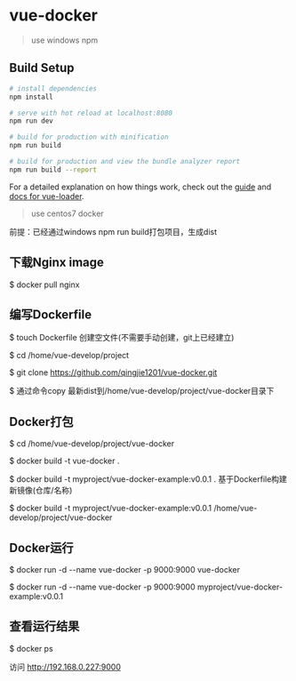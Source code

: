 # vue-docker

> use windows npm

## Build Setup

``` bash
# install dependencies
npm install

# serve with hot reload at localhost:8080
npm run dev

# build for production with minification
npm run build

# build for production and view the bundle analyzer report
npm run build --report
```

For a detailed explanation on how things work, check out the [guide](http://vuejs-templates.github.io/webpack/) and [docs for vue-loader](http://vuejs.github.io/vue-loader).

> use centos7 docker

前提：已经通过windows npm run build打包项目，生成dist

## 下载Nginx image

$ docker pull nginx

## 编写Dockerfile

$ touch Dockerfile  创建空文件(不需要手动创建，git上已经建立)

$ cd /home/vue-develop/project

$ git clone https://github.com/qingjie1201/vue-docker.git

$ 通过命令copy 最新dist到/home/vue-develop/project/vue-docker目录下

## Docker打包

$ cd /home/vue-develop/project/vue-docker

$ docker build -t vue-docker .

$ docker build -t myproject/vue-docker-example:v0.0.1 .  基于Dockerfile构建新镜像(仓库/名称)

$ docker build -t myproject/vue-docker-example:v0.0.1 /home/vue-develop/project/vue-docker

## Docker运行

$ docker run -d --name vue-docker -p 9000:9000 vue-docker

$ docker run -d --name vue-docker -p 9000:9000 myproject/vue-docker-example:v0.0.1

## 查看运行结果

$ docker ps

访问 http://192.168.0.227:9000
